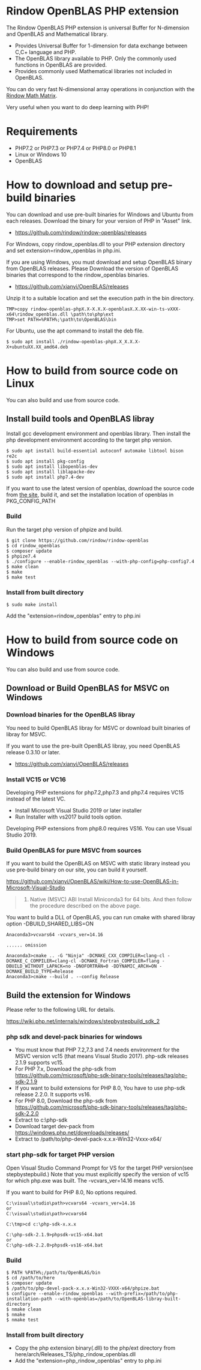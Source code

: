 Rindow OpenBLAS PHP extension
=============================
The Rindow OpenBLAS PHP extension is universal Buffer for N-dimension and OpenBLAS and Mathematical library.

- Provides Universal Buffer for 1-dimension for data exchange between C,C+ language and PHP.
- The OpenBLAS library available to PHP. Only the commonly used functions in OpenBLAS are provided.
- Provides commonly used Mathematical libraries not included in OpenBLAS.

You can do very fast N-dimensional array operations in conjunction with the [Rindow Math Matrix](https://github.com/rindow/rindow-math-matrix).

Very useful when you want to do deep learning with PHP!

Requirements
============

- PHP7.2 or PHP7.3 or PHP7.4 or PHP8.0 or PHP8.1
- Linux or Windows 10
- OpenBLAS

How to download and setup pre-build binaries
============================================
You can download and use pre-built binaries for Windows and Ubuntu from each releases.
Download the binary for your version of PHP in "Asset" link.

- https://github.com/rindow/rindow-openblas/releases

For Windows, copy rindow_openblas.dll to your PHP extension directory and set extension=rindow_openblas in php.ini.

If you are using Windows, you must download and setup OpenBLAS binary from OpenBLAS releases.
Please Download the version of OpenBLAS binaries that correspond to the rindow_openblas binaries.

- https://github.com/xianyi/OpenBLAS/releases

Unzip it to a suitable location and set the execution path in the bin directory.

```shell
TMP>copy rindow-openblas-phpX.X-X.X.X-openblasX.X.XX-win-ts-vXXX-x64\rindow_openblas.dll \path\to\php\ext
TMP>set PATH=%PATH%;\path\to\OpenBLAS\bin
```

For Ubuntu, use the apt command to install the deb file.

```shell
$ sudo apt install ./rindow-openblas-phpX.X_X.X.X-X+ubuntuXX.XX_amd64.deb
```

How to build from source code on Linux
======================================
You can also build and use from source code.

Install build tools and OpenBLAS libray
---------------------------------------
Install gcc development environment and openblas library.
Then install the php development environment according to the target php version.

```shell
$ sudo apt install build-essential autoconf automake libtool bison re2c
$ sudo apt install pkg-config
$ sudo apt install libopenblas-dev
$ sudo apt install liblapacke-dev
$ sudo apt install php7.4-dev
```
 If you want to use the latest version of openblas, download the source code from [the site](https://github.com/xianyi/OpenBLAS/releases), build it, and set the installation location of openblas in PKG_CONFIG_PATH

### Build
Run the target php version of phpize and build.

```shell
$ git clone https://github.com/rindow/rindow-openblas
$ cd rindow_openblas
$ composer update
$ phpize7.4
$ ./configure --enable-rindow_openblas --with-php-config=php-config7.4
$ make clean
$ make
$ make test
```

### Install from built directory

```shell
$ sudo make install
```
Add the "extension=rindow_openblas" entry to php.ini



How to build from source code on Windows
========================================
You can also build and use from source code.


Download or Build OpenBLAS for MSVC on Windows
----------------------------------------------
### Download binaries for the OpenBLAS libray
You need to build OpenBLAS libray for MSVC or download built binaries of libray for MSVC.

If you want to use the pre-built OpenBLAS libray, you need OpenBLAS release 0.3.10 or later.

- https://github.com/xianyi/OpenBLAS/releases

### Install VC15 or VC16
Developing PHP extensions for php7.2,php7.3 and php7.4 requires VC15 instead of the latest VC.

- Install Microsoft Visual Studio 2019 or later installer
- Run Installer with vs2017 build tools option.

Developing PHP extensions from php8.0 requires VS16. You can use Visual Studio 2019.

### Build OpenBLAS for pure MSVC from sources
If you want to build the OpenBLAS on MSVC with static library instead you use pre-build binary on our site, you can build it yourself.

https://github.com/xianyi/OpenBLAS/wiki/How-to-use-OpenBLAS-in-Microsoft-Visual-Studio
> 1. Native (MSVC) ABI
> Install Miniconda3 for 64 bits. And then follow the procedure described on the above page.

You want to build a DLL of OpenBLAS, you can run cmake with shared libray option -DBUILD_SHARED_LIBS=ON

```shell
Anaconda3>vcvars64 -vcvars_ver=14.16

...... omission

Anaconda3>cmake .. -G "Ninja" -DCMAKE_CXX_COMPILER=clang-cl -DCMAKE_C_COMPILER=clang-cl -DCMAKE_Fortran_COMPILER=flang -DBUILD_WITHOUT_LAPACK=no -DNOFORTRAN=0 -DDYNAMIC_ARCH=ON -DCMAKE_BUILD_TYPE=Release
Anaconda3>cmake --build . --config Release
```

Build the extension for Windows
-------------------------------

Please refer to the following URL for details.

https://wiki.php.net/internals/windows/stepbystepbuild_sdk_2

### php sdk and devel-pack binaries for windows

- You must know that PHP 7.2,7.3 and 7.4 needs environment for the MSVC version vc15 (that means Visual Studio 2017). php-sdk releases 2.1.9 supports vc15.
- For PHP 7.x, Download the php-sdk from https://github.com/microsoft/php-sdk-binary-tools/releases/tag/php-sdk-2.1.9
- If you want to build extensions for PHP 8.0, You have to use php-sdk release 2.2.0. It supports vs16.
- For PHP 8.0, Download the php-sdk from https://github.com/microsoft/php-sdk-binary-tools/releases/tag/php-sdk-2.2.0
- Extract to c:\php-sdk
- Download target dev-pack from https://windows.php.net/downloads/releases/
- Extract to /path/to/php-devel-pack-x.x.x-Win32-Vxxx-x64/

### start php-sdk for target PHP version

Open Visual Studio Command Prompt for VS for the target PHP version(see stepbystepbuild.)
Note that you must explicitly specify the version of vc15 for which php.exe was built.
The -vcvars_ver=14.16 means vc15.

If you want to build for PHP 8.0, No options required.

```shell
C:\visual\studio\path>vcvars64 -vcvars_ver=14.16
or
C:\visual\studio\path>vcvars64

C:\tmp>cd c:\php-sdk-x.x.x

C:\php-sdk-2.1.9>phpsdk-vc15-x64.bat
or
C:\php-sdk-2.2.0>phpsdk-vs16-x64.bat

```

### Build

```shell
$ PATH %PATH%;/path/to/OpenBLAS/bin
$ cd /path/to/here
$ composer update
$ /path/to/php-devel-pack-x.x.x-Win32-VXXX-x64/phpize.bat
$ configure --enable-rindow_openblas --with-prefix=/path/to/php-installation-path --with-openblas=/path/to/OpenBLAS-libray-built-directory
$ nmake clean
$ nmake
$ nmake test
```

### Install from built directory

- Copy the php extension binary(.dll) to the php/ext directory from here/arch/Releases_TS/php_rindow_openblas.dll
- Add the "extension=php_rindow_openblas" entry to php.ini
